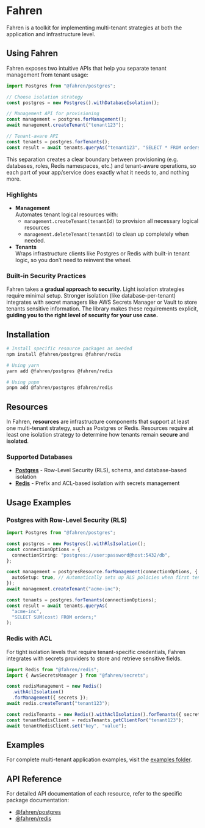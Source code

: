 # Fahren

Fahren is a toolkit for implementing multi-tenant strategies at both the application and infrastructure level.

## Using Fahren

Fahren exposes two intuitive APIs that help you separate tenant management from tenant usage:

```typescript
import Postgres from "@fahren/postgres";

// Choose isolation strategy
const postgres = new Postgres().withDatabaseIsolation();

// Management API for provisioning
const management = postgres.forManagement();
await management.createTenant("tenant123");

// Tenant-aware API
const tenants = postgres.forTenants();
const result = await tenants.queryAs("tenant123", "SELECT * FROM orders");
```

This separation creates a clear boundary between provisioning (e.g. databases, roles, Redis namespaces, etc.) and tenant-aware operations, so each part of your app/service does exactly what it needs to, and nothing more.

### Highlights

- **Management**  
  Automates tenant logical resources with:
  - `management.createTenant(tenantId)` to provision all necessary logical resources
  - `management.deleteTenant(tenantId)` to clean up completely when needed.
- **Tenants**  
  Wraps infrastructure clients like Postgres or Redis with built-in tenant logic, so you don’t need to reinvent the wheel.

### Built-in Security Practices

Fahren takes a **gradual approach to security**. Light isolation strategies require minimal setup. Stronger isolation (like database-per-tenant) integrates with secret managers like AWS Secrets Manager or Vault to store tenants sensitive information. The library makes these requirements explicit, **guiding you to the right level of security for your use case.**

## Installation

```bash
# Install specific resource packages as needed
npm install @fahren/postgres @fahren/redis

# Using yarn
yarn add @fahren/postgres @fahren/redis

# Using pnpm
pnpm add @fahren/postgres @fahren/redis
```

## Resources

In Fahren, **resources** are infrastructure components that support at least one multi-tenant strategy, such as Postgres or Redis. Resources require at least one isolation strategy to determine how tenants remain **secure** and **isolated**.

### Supported Databases

- **[Postgres](https://github.com/joacoc/fahren/tree/main/packages/postgres)** - Row-Level Security (RLS), schema, and database-based isolation
- **[Redis](https://github.com/joacoc/fahren/tree/main/packages/redis)** - Prefix and ACL-based isolation with secrets management

## Usage Examples

### Postgres with Row-Level Security (RLS)

```typescript
import Postgres from "@fahren/postgres";

const postgres = new Postgres().withRlsIsolation();
const connectionOptions = {
  connectionString: "postgres://user:password@host:5432/db",
};

const management = postgresResource.forManagement(connectionOptions, {
  autoSetup: true, // Automatically sets up RLS policies when first tenant is created
});
await management.createTenant("acme-inc");

const tenants = postgres.forTenants(connectionOptions);
const result = await tenants.queryAs(
  "acme-inc",
  "SELECT SUM(cost) FROM orders;"
);
```

### Redis with ACL

For tight isolation levels that require tenant-specific credentials, Fahren integrates with secrets providers to store and retrieve sensitive fields.

```typescript
import Redis from "@fahren/redis";
import { AwsSecretsManager } from "@fahren/secrets";

const redisManagement = new Redis()
  .withAclIsolation()
  .forManagement({ secrets });
await redis.createTenant("tenant123");

const redisTenants = new Redis().withAclIsolation().forTenants({ secrets });
const tenantRedisClient = redisTenants.getClientFor("tenant123");
await tenantRedisClient.set("key", "value");
```

## Examples

For complete multi-tenant application examples, visit the [examples folder](https://github.com/joacoc/fahren/tree/main/examples).

## API Reference

For detailed API documentation of each resource, refer to the specific package documentation:

- [@fahren/postgres](https://github.com/joacoc/fahren/tree/main/packages/postgres)
- [@fahren/redis](https://github.com/joacoc/fahren/tree/main/packages/redis)
